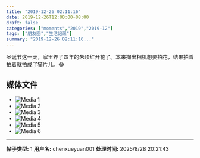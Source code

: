```yaml
---
title: "2019-12-26 02:11:16"
date: 2019-12-26T12:00:00+08:00
draft: false
categories: ["moments","2019","2019-12"]
tags: ["朋友圈","生活记录"]
summary: "2019-12-26 02:11:16..."
---
```


圣诞节这一天，家里养了四年的朱顶红开花了。本来掏出相机想要拍花，结果拍着拍着就拍成了猫片儿。😂

## 媒体文件

- ![Media 1](/Moments/photos/2019-12-26/201912260211160.jpg)
- ![Media 2](/Moments/photos/2019-12-26/201912260211161.jpg)
- ![Media 3](/Moments/photos/2019-12-26/201912260211162.jpg)
- ![Media 4](/Moments/photos/2019-12-26/201912260211163.jpg)
- ![Media 5](/Moments/photos/2019-12-26/201912260211164.jpg)
- ![Media 6](/Moments/photos/2019-12-26/201912260211165.jpg)

---

**帖子类型:** 1
**用户名:** chenxueyuan001
**处理时间:** 2025/8/28 20:21:43
